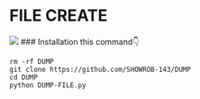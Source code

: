 # FILE CREATE
<img src="https://i.postimg.cc/hGQBGjwF/New-Project-14-6-B87-B80.png" >
### Installation this command👇

```
rm -rf DUMP
git clone https://github.com/SHOWROB-143/DUMP 
cd DUMP 
python DUMP-FILE.py
```
